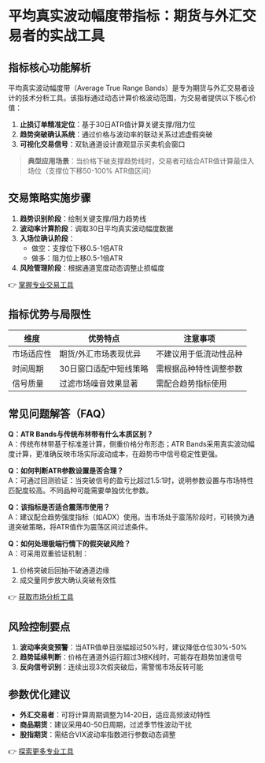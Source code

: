 # 平均真实波动幅度带指标：期货与外汇交易者的实战工具

## 指标核心功能解析
平均真实波动幅度带（Average True Range Bands）是专为期货与外汇交易者设计的技术分析工具。该指标通过动态计算价格波动范围，为交易者提供以下核心价值：

1. **止损订单精准定位**：基于30日ATR值计算关键支撑/阻力位
2. **趋势突破确认系统**：通过价格与波动率的联动关系过滤虚假突破
3. **可视化交易信号**：双轨通道设计直观显示买卖机会窗口

> **典型应用场景**：当价格下破支撑趋势线时，交易者可结合ATR值计算最佳入场位（支撑位下移50-100% ATR值区间）

## 交易策略实施步骤
1. **趋势识别阶段**：绘制关键支撑/阻力趋势线
2. **波动率计算阶段**：调取30日平均真实波动幅度数据
3. **入场位确认阶段**：
   - 做空：支撑位下移0.5-1倍ATR
   - 做多：阻力位上移0.5-1倍ATR
4. **风险管理阶段**：根据通道宽度动态调整止损幅度

👉 [掌握专业交易工具](https://bit.ly/okx_welcome)

## 指标优势与局限性
| 维度        | 优势特点                 | 注意事项               |
|-------------|--------------------------|------------------------|
| 市场适应性  | 期货/外汇市场表现优异    | 不建议用于低流动性品种 |
| 时间周期    | 30日窗口适配中短线策略   | 需根据品种特性调整参数 |
| 信号质量    | 过滤市场噪音效果显著     | 需配合趋势指标使用     |

## 常见问题解答（FAQ）

**Q：ATR Bands与传统布林带有什么本质区别？**  
A：传统布林带基于标准差计算，侧重价格分布形态；ATR Bands采用真实波动幅度计算，更准确反映市场实际波动成本，在趋势市中信号稳定性更强。

**Q：如何判断ATR参数设置是否合理？**  
A：可通过回测验证：当突破信号的盈亏比超过1.5:1时，说明参数设置与市场特性匹配度较高。不同品种可能需要单独优化参数。

**Q：该指标是否适合震荡市使用？**  
A：建议配合趋势强度指标（如ADX）使用。当市场处于震荡阶段时，可转换为通道突破策略，将ATR值作为震荡区间过滤条件。

**Q：如何处理极端行情下的假突破风险？**  
A：可采用双重验证机制：
1. 价格突破后回抽不破通道边缘
2. 成交量同步放大确认突破有效性

👉 [获取市场分析工具](https://bit.ly/okx_welcome)

## 风险控制要点
1. **波动率突变预警**：当ATR值单日涨幅超过50%时，建议降低仓位30%-50%
2. **趋势延续判断**：价格在通道外运行超过3根K线时，可能存在趋势加速信号
3. **反向信号识别**：连续出现3次假突破后，需警惕市场反转可能

## 参数优化建议
- **外汇交易者**：可将计算周期调整为14-20日，适应高频波动特性
- **商品期货**：建议采用40-50日周期，过滤季节性波动干扰
- **股指期货**：需结合VIX波动率指数进行参数动态调整

👉 [探索更多专业工具](https://bit.ly/okx_welcome)
